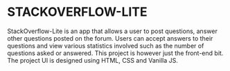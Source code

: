 # STACKOVERFLOW-LITE
StackOverflow-Lite is an app that allows a user to post questions, answer other questions posted on the forum. Users can accept answers to their questions and view various statistics involved such as the number of questions asked or answered.
This project is however just the front-end bit. The project UI is designed using HTML, CSS and Vanilla JS.
